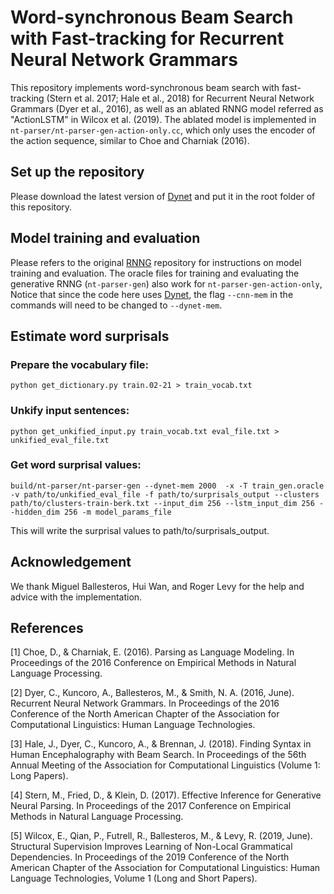 # Word-synchronous Beam Search with Fast-tracking for Recurrent Neural Network Grammars

This repository implements word-synchronous beam search with fast-tracking (Stern et al. 2017; Hale et al., 2018) for Recurrent Neural Network Grammars (Dyer et al., 2016), as well as an ablated RNNG model referred as "ActionLSTM" in Wilcox et al. (2019). The ablated model is implemented in `nt-parser/nt-parser-gen-action-only.cc`,  which only uses the encoder of the action sequence, similar to Choe and Charniak (2016).

## Set up the repository

Please download the latest version of [Dynet](https://github.com/clab/dynet) and put it in the root folder of this repository.

## Model training and evaluation

Please refers to the original [RNNG](https://github.com/clab/rnng) repository for instructions on model training and evaluation. The oracle files for training and evaluating the generative RNNG (`nt-parser-gen`) also work for `nt-parser-gen-action-only`, Notice that since the code here uses [Dynet](https://github.com/clab/dynet), the flag `--cnn-mem` in the commands will need to be changed to `--dynet-mem`.

## Estimate word surprisals

### Prepare the vocabulary file:

    python get_dictionary.py train.02-21 > train_vocab.txt

### Unkify input sentences: 

    python get_unkified_input.py train_vocab.txt eval_file.txt > unkified_eval_file.txt

### Get word surprisal values:

    build/nt-parser/nt-parser-gen --dynet-mem 2000  -x -T train_gen.oracle -v path/to/unkified_eval_file -f path/to/surprisals_output --clusters path/to/clusters-train-berk.txt --input_dim 256 --lstm_input_dim 256 --hidden_dim 256 -m model_params_file

This will write the surprisal values to path/to/surprisals_output.

## Acknowledgement

We thank Miguel Ballesteros, Hui Wan, and Roger Levy for the help and advice with the implementation.

## References

[1] Choe, D., & Charniak, E. (2016). Parsing as Language Modeling. In Proceedings of the 2016 Conference on Empirical Methods in Natural Language Processing.

[2] Dyer, C., Kuncoro, A., Ballesteros, M., & Smith, N. A. (2016, June). Recurrent Neural Network Grammars. In Proceedings of the 2016 Conference of the North American Chapter of the Association for Computational Linguistics: Human Language Technologies.

[3] Hale, J., Dyer, C., Kuncoro, A., & Brennan, J. (2018). Finding Syntax in Human Encephalography with Beam Search. In Proceedings of the 56th Annual Meeting of the Association for Computational Linguistics (Volume 1: Long Papers).

[4] Stern, M., Fried, D., & Klein, D. (2017). Effective Inference for Generative Neural Parsing. In Proceedings of the 2017 Conference on Empirical Methods in Natural Language Processing.

[5] Wilcox, E., Qian, P., Futrell, R., Ballesteros, M., & Levy, R. (2019, June). Structural Supervision Improves Learning of Non-Local Grammatical Dependencies. In Proceedings of the 2019 Conference of the North American Chapter of the Association for Computational Linguistics: Human Language Technologies, Volume 1 (Long and Short Papers).

